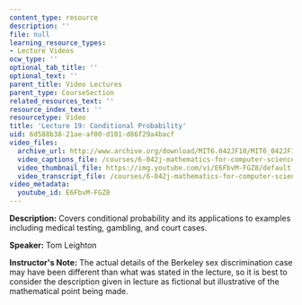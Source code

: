 ```yaml
---
content_type: resource
description: ''
file: null
learning_resource_types:
- Lecture Videos
ocw_type: ''
optional_tab_title: ''
optional_text: ''
parent_title: Video Lectures
parent_type: CourseSection
related_resources_text: ''
resource_index_text: ''
resourcetype: Video
title: 'Lecture 19: Conditional Probability'
uid: 6d588b38-21ae-af00-d101-d86f29a4bacf
video_files:
  archive_url: http://www.archive.org/download/MIT6.042JF10/MIT6_042JF10_lec19_300k.mp4
  video_captions_file: /courses/6-042j-mathematics-for-computer-science-fall-2010/260f5c2f0c955cd0a1c48929a058d7cf_E6FbvM-FGZ8.vtt
  video_thumbnail_file: https://img.youtube.com/vi/E6FbvM-FGZ8/default.jpg
  video_transcript_file: /courses/6-042j-mathematics-for-computer-science-fall-2010/472fb084c579c044b7c3ee7a0f86d8ff_E6FbvM-FGZ8.pdf
video_metadata:
  youtube_id: E6FbvM-FGZ8
---
```


**Description:** Covers conditional probability and its applications to examples including medical testing, gambling, and court cases.

**Speaker:** Tom Leighton

**Instructor's Note:** The actual details of the Berkeley sex discrimination case may have been different than what was stated in the lecture, so it is best to consider the description given in lecture as fictional but illustrative of the mathematical point being made.